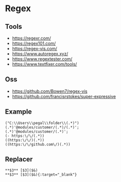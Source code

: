 # Regex

## Tools

- https://regexr.com/
- https://regex101.com/
- https://regex-vis.com/
- https://www.autoregex.xyz/
- https://www.regextester.com/
- https://www.textfixer.com/tools/

## Oss
- https://github.com/Bowen7/regex-vis
- https://github.com/francisrstokes/super-expressive

## Example

```
("C:\\Users\\pegal\\folder\\(.*)")
(.*)'@modules/customer/(.*)/(.*)';
(.*)'@modules/customer/(.*)';
(- https:\/\/(.*))
((https:\/\/)(.*))
((https:\/\/github.com\/)(.*))
```

## Replacer

```
**$3** [$3]($&)
**$3** [$3]($&){:target="_blank"}
```